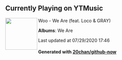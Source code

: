 ## Currently Playing on YTMusic

[<img align="left" width="100" src="https://lh3.googleusercontent.com/SrU1lqjYHirIZQuwSgx_6tap_qBAgWiRHJ0LgUa1m3cOZBmUPSqGU0aQAFH29_sgj0O4Bu5-esmX2Mg">](https://music.youtube.com/channel/UC608NmMfNTVEVsmPk3de-SA)

Woo - We Are (feat. Loco & GRAY)

**Albums**: We Are

Last updated at 07/29/2020 17:46

#### Generated with [20chan/github-now](https://github.com/20chan/github-now)


<!--
**20chan/20chan** is a ✨ _special_ ✨ repository because its `README.md` (this file) appears on your GitHub profile.

Here are some ideas to get you started:

- 🔭 I’m currently working on ...
- 🌱 I’m currently learning ...
- 👯 I’m looking to collaborate on ...
- 🤔 I’m looking for help with ...
- 💬 Ask me about ...
- 📫 How to reach me: ...
- 😄 Pronouns: ...
- ⚡ Fun fact: ...
-->
